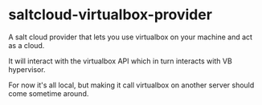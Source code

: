 # saltcloud-virtualbox-provider

A salt cloud provider that lets you use virtualbox on your machine and act as a cloud.

It will interact with the virtualbox API which in turn interacts with VB hypervisor.

For now it's all local, but making it call virtualbox on another server should come sometime around.
